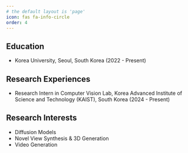 ```yaml
---
# the default layout is 'page'
icon: fas fa-info-circle
order: 4
---
```


## Education
- Korea University, Seoul, South Korea (2022 - Present)

## Research Experiences
- Research Intern in Computer Vision Lab, Korea Advanced Institute of Science and Technology (KAIST), South Korea (2024 - Present)

## Research Interests
- Diffusion Models
- Novel View Synthesis & 3D Generation
- Video Generation